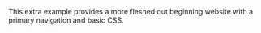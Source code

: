 This extra example provides a more fleshed out beginning website with a primary navigation and basic CSS. 
